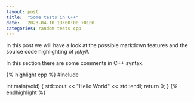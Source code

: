 ```yaml
---
layout: post
title:  "Some tests in C++"
date:   2023-04-10 13:00:00 +0100
categories: random tests cpp
---
```

In this post we will have a look at the possible markdown features and the source code highlighting of _jekyll_.

In this section there are some comments in C++ syntax.

{% highlight cpp %}
#include <stdio>

int main(void) {
    std::cout << "Hello World" << std::endl;
    return 0;
}
{% endhighlight %}

